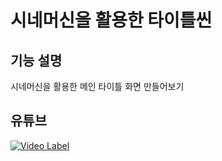 # 시네머신을 활용한 타이틀씬

## 기능 설명
 시네머신을 활용한 메인 타이틀 화면 만들어보기  

## 유튜브
 [![Video Label](http://img.youtube.com/vi/OlvmVop-pt4/0.jpg)](https://youtu.be/OlvmVop-pt4)

